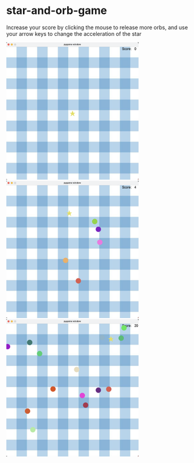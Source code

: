 # star-and-orb-game

Increase your score by clicking the mouse to release more orbs, and use your arrow keys to change the acceleration of the star

<img src="images/main page.png" alt="main page" width="350"/>

<img src="images/playing1.png" alt="main page" width="350"/>

<img src="images/playing2.png" alt="main page" width="350"/>